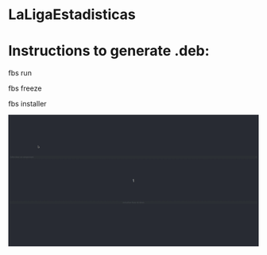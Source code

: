 # LaLigaEstadisticas

# Instructions to generate .deb:
fbs run

fbs freeze

fbs installer

![](https://github.com/alvaro0308/LaLigaEstadisticas/blob/master/LaLigaEstadisticas/src/main/resources/gif.gif)